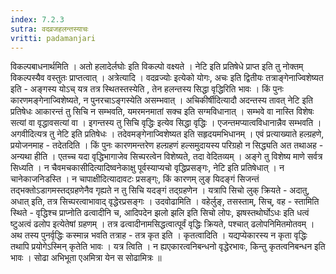 ```yaml
---
index: 7.2.3
sutra: वदव्रजहलन्तस्याचः
vritti: padamanjari
---
```


  विकल्पबाधनार्थमिति । अतो हलादेर्लघोः इति विकल्पो वक्ष्यते । नेटि इति प्रतिषेधे प्राप्त इति तु नोक्तम् विकल्पस्यैव वस्तुतः प्राप्तत्वात् । अत्रेत्यादि । वदव्रज्योः इत्येको योगः, अचः इति द्वितीयः तत्राङ्गेनाज्विशेष्यत इति - अङ्गस्य योऽच् यत्र तत्र स्थितस्तस्येति , तेन हलन्तस्य सिद्धा वृद्धिरिति भावः । किं पुनः कारणमङ्गेनाज्विशेष्यते, न पुनरचाऽङ्गस्येति असम्भवात् । अचिकीर्षीदित्यादौ अदन्तस्य तावत् नेटि इति प्रतिषेधः आकारन्तं तु सिचि न सम्भवति, यमरमनमातां सक्च इति सग्मविधानात् । सम्भवे वा नास्ति विशेषः सत्यां वा वृद्धावसत्यां वा । इगन्तस्य तु सिचि वृद्धिः इत्येव सिद्धा वृद्धिः । एजन्तमप्यात्वविधानान्नैव सम्भवति । अगवीदित्यत्र तु नेटि इति प्रतिषेधः । तदेवमङ्गेनाज्विशेष्यत इति सहृदयमभिधानम् । एवं प्रत्याख्याते हल्ग्रहणे, प्रयोजनमाह - तदेतदिति । किं पुनः कारणमन्तरेण हल्ग्रहणं हल्समुदायस्य परिग्रहो न सिद्ध्यति अत तथाअह - अन्यथा हीति । एतच्च यदा वृद्धिभागाजेव सिच्परत्वेन विशेष्यते, तदा वेदितव्यम् । अङ्गे तु विशेष्य माणे सर्वत्र सिध्यति । न चैवमचकासीदित्यादिष्वनेकाक्षु पूर्वस्याप्यचो वृद्धिप्रसङ्गः, नेटि इति प्रतिषेधात् । न चानेकाजनिडस्ति । न चापाक्षीदित्यादावटः प्रसङ्ग्ः, किं कारणम् लुङ् यिदङ्गं सिजन्तं तद्भक्तोऽडागमस्तद्ग्रहणेनैव गृह्यते न तु सिचि यदङ्गं तद्ग्रहणेन । यत्रापि सिचो लुक् क्रियते - अदातु, अधात् इति, तत्र सिच्परत्वाभावाद् वृद्धेरप्रसङ्गः ।  उदवोढामिति । वहेर्लुङ्, तसस्ताम्, सिच्, वह - स्तामिति स्थिते - वृद्धिश्च प्राप्नोति ढत्वादीनि च, आदिपदेन झलो झलि इति सिचो लोपः, झषस्तथोर्घोऽधः इति धत्वं ष्टुअत्वं ढलोप इत्येतेषां ग्रहणम् । तत्र ढत्वादीनामसिद्धत्वात्पूर्वं वृद्धिः क्रियते, पश्चात् ढलोपनिमितमोतवम् । अथ तस्य पुनर्वृद्धिः कस्मान्न भवति तत्राह - तत्र कृत इति । कृतत्वादिति । यद्यप्येकारस्य न कृता वृद्धिः तथापि प्रयोगेऽस्मिन् कृतेति भावः ।  यत्र त्विति । न ह्यएकारत्वनिबन्धनो वृद्धेरभावः, किन्तु कृतत्वनिबन्धन इति भावः । सोढा अभिभूता  एअमित्रा येन स सोढामित्रः ॥